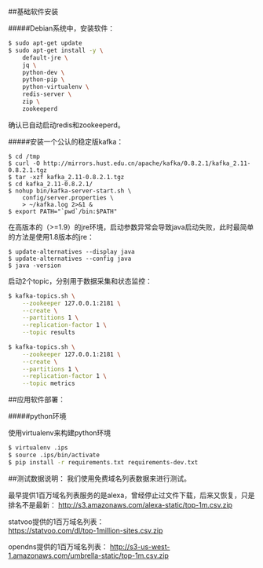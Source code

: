 
##基础软件安装

#####Debian系统中，安装软件：
```bash
$ sudo apt-get update
$ sudo apt-get install -y \
    default-jre \
    jq \
    python-dev \
    python-pip \
    python-virtualenv \
    redis-server \
    zip \
    zookeeperd
```
确认已自动启动redis和zookeeperd。
  
#####安装一个公认的稳定版kafka：

```
$ cd /tmp
$ curl -O http://mirrors.hust.edu.cn/apache/kafka/0.8.2.1/kafka_2.11-0.8.2.1.tgz
$ tar -xzf kafka_2.11-0.8.2.1.tgz
$ cd kafka_2.11-0.8.2.1/
$ nohup bin/kafka-server-start.sh \
    config/server.properties \
    > ~/kafka.log 2>&1 &
$ export PATH="`pwd`/bin:$PATH"
```
在高版本的（>=1.9）的jre环境，启动参数异常会导致java启动失败，此时最简单的方法是使用1.8版本的jre：

```
$ update-alternatives --display java
$ update-alternatives --config java
$ java -version

```

启动2个topic，分别用于数据采集和状态监控：
```bash
$ kafka-topics.sh \
    --zookeeper 127.0.0.1:2181 \
    --create \
    --partitions 1 \
    --replication-factor 1 \
    --topic results
  
$ kafka-topics.sh \
    --zookeeper 127.0.0.1:2181 \
    --create \
    --partitions 1 \
    --replication-factor 1 \
    --topic metrics
```

##应用软件部署：

#####python环境

使用virtualenv来构建python环境
```bash
$ virtualenv .ips
$ source .ips/bin/activate
$ pip install -r requirements.txt requirements-dev.txt
```

##测试数据说明：
我们使用免费域名列表数据来进行测试。  

最早提供1百万域名列表服务的是alexa，曾经停止过文件下载，后来又恢复，只是排名不是最新：
http://s3.amazonaws.com/alexa-static/top-1m.csv.zip

statvoo提供的1百万域名列表：  
https://statvoo.com/dl/top-1million-sites.csv.zip 

opendns提供的1百万域名列表：
http://s3-us-west-1.amazonaws.com/umbrella-static/top-1m.csv.zip

